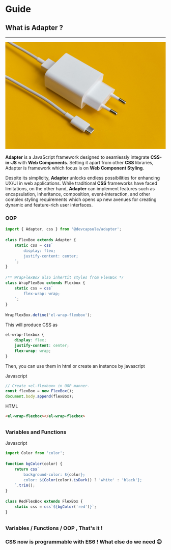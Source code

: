 <h1 style="margin-top: 1.5rem;">Guide</h1>

## What is Adapter ?
---

<div class="aspect-ratio-21-9">
    <img src="./adapter.jpg">
</div>

**Adapter** is a JavaScript framework designed to seamlessly integrate
**CSS-in-JS** with **Web Components**. Setting it apart from other
**CSS** libraries, Adapter is framework which focus is on
**Web Component Styling**.

Despite its simplicity, **Adapter** unlocks endless possibilities
for enhancing UX/UI in web applications. While traditional **CSS** frameworks
have faced limitations, on the other hand, **Adapter** can implement features such as encapsulation, inheritance, composition, event-interaction,
and other complex styling requirements which opens up new avenues for creating dynamic
and feature-rich user interfaces.

### OOP

```ts
import { Adapter, css } from '@devcapsule/adapter';

class FlexBox extends Adapter {
    static css = css`
        display: flex;
        justify-content: center;
    `;
}

/** WrapFlexBox also inhertit styles from FlexBox */
class WrapFlexBox extends Flexbox {
    static css = css`
        flex-wrap: wrap;
    `;
}

WrapFlexBox.define('el-wrap-flexbox');
```

This will produce CSS as

```css
el-wrap-flexbox {
    display: flex;
    justify-content: center;
    flex-wrap: wrap;
}

```

Then, you can use them in html or create an instance by javascript

<el-code-block>
<div el="bar-top-left">Javascript</div>

```js
// Create <el-flexbox> in OOP manner.
const flexBox = new FlexBox();
document.body.append(flexBox);
```
</el-code-block>

<el-code-block>
<div el="bar-top-left">HTML</div>

```html
<el-wrap-flexbox></el-wrap-flexbox>
```
</el-code-block>

<div style="margin-top: 2rem;"></div>

### Variables and Functions

<el-code-block>
<div el="bar-top-left">Javascript</div>

```ts
import Color from 'color';

function bgColor(color) {
    return css`
        background-color: ${color};
        color: ${Color(color).isDark() ? 'white' : 'black'};
    `.trim();
}

class RedFlexBox extends FlexBox {
    static css = css`${bgColor('red')}`;
}

```
</el-code-block>

<div style="margin-top: 2rem;"></div>

### Variables / Functions / OOP , That's it !

### CSS now is programmable with ES6 ! What else do we need 😉